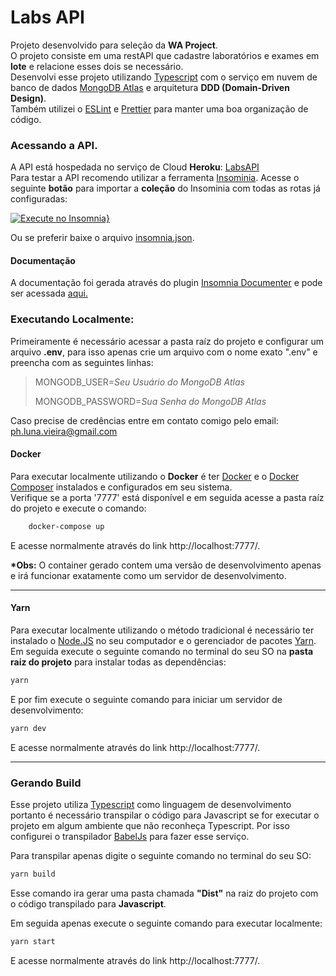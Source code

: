 # Labs API

Projeto desenvolvido para seleção da **WA Project**.  
O projeto consiste em uma restAPI que cadastre laboratórios e exames em **lote** e relacione esses dois se necessário.  
Desenvolvi esse projeto utilizando [Typescript](https://www.typescriptlang.org/) com o serviço em nuvem de banco de dados 
[MongoDB Atlas](https://www.mongodb.com/) e arquitetura **DDD (Domain-Driven Design)**.  
Também utilizei o [ESLint](https://eslint.org/) e [Prettier](https://prettier.io/) para manter uma boa organização de código.

### Acessando a API.

A API está hospedada no serviço de Cloud **Heroku**: [LabsAPI](https://labs-api-wa-project.herokuapp.com/)   
Para testar a API recomendo utilizar a ferramenta [Insominia](https://insomnia.rest/download).
Acesse o seguinte **botão** para importar a **coleção** do Insominia com todas as rotas já configuradas:  

[![Execute no Insomnia}](https://insomnia.rest/images/run.svg)](https://insomnia.rest/run/?label=Labs%20API&uri=https%3A%2F%2Flabs-api-wa-project.herokuapp.com%2Finsomnia-download)

Ou se preferir baixe o arquivo [insomnia.json](https://labs-api-wa-project.herokuapp.com/insomnia-download).

#### Documentação

A documentação foi gerada através do plugin [Insomnia Documenter](https://github.com/jozsefsallai/insomnia-documenter) e pode ser acessada [aqui.](https://labs-api-wa-project.herokuapp.com/docs/)
### Executando Localmente:

Primeiramente é necessário acessar a pasta raíz do projeto e configurar um arquivo **.env**, para isso apenas crie um arquivo com o nome exato ".env" e preencha com as seguintes linhas:

> MONGODB_USER=_Seu Usuário do MongoDB Atlas_
>
> MONGODB_PASSWORD=_Sua Senha do MongoDB Atlas_

Caso precise de credências entre em contato comigo pelo email: <ph.luna.vieira@gmail.com>

#### Docker

Para executar localmente utilizando o **Docker** é ter [Docker](https://www.docker.com/) e o [Docker Composer](https://docs.docker.com/compose/)
instalados e configurados em seu sistema.   
Verifique se a porta '7777' está disponível e em seguida acesse a pasta raíz do projeto e execute o comando:

```bash
    docker-compose up
``` 

E acesse normalmente através do link http://localhost:7777/.   

**\*Obs:** O container gerado contem uma versão de desenvolvimento apenas e irá funcionar exatamente como um servidor de desenvolvimento. 

---
#### Yarn

Para executar localmente utilizando o método tradicional é necessário ter instalado o [Node.JS](https://nodejs.org) no seu computador e o gerenciador de pacotes [Yarn](https://yarnpkg.com/).
Em seguida execute o seguinte comando no terminal do seu SO na **pasta raiz do projeto** para instalar todas as dependências:

```bash
yarn
```

E por fim execute o seguinte comando para iniciar um servidor de desenvolvimento:

```bash
yarn dev
```

E acesse normalmente através do link http://localhost:7777/.  

---
### Gerando Build

Esse projeto utiliza [Typescript](https://www.typescriptlang.org/) como linguagem de desenvolvimento portanto é necessário transpilar o código para Javascript se for executar o projeto em algum ambiente que não reconheça Typescript.
Por isso configurei o transpilador [BabelJs](https://babeljs.io/) para fazer esse serviço.

Para transpilar apenas digite o seguinte comando no terminal do seu SO:

```bash
yarn build
```

Esse comando ira gerar uma pasta chamada **"Dist"** na raiz do projeto com o código transpilado para **Javascript**.

Em seguida apenas execute o seguinte comando para executar localmente:

```bash
yarn start
```

E acesse normalmente através do link http://localhost:7777/.  